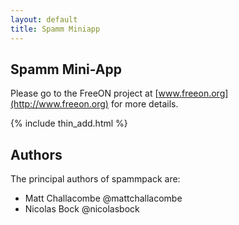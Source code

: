 ```yaml
---
layout: default
title: Spamm Miniapp
---
```


Spamm Mini-App
--------------

Please go to the FreeON project at [www.freeon.org](http://www.freeon.org) for
more details.

{% include thin_add.html %}

Authors
-------

The principal authors of spammpack are:

  - Matt Challacombe @mattchallacombe
  - Nicolas Bock @nicolasbock
